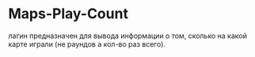 # Maps-Play-Count
лагин предназначен для вывода информации о том, сколько на какой карте играли (не раундов а кол-во раз всего).
